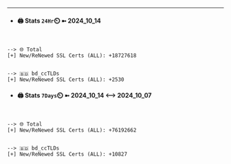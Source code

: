 

---
- #### 🖨️ **Stats** `24Hr`⏲️ ➼ 2024_10_14
```console


--> 🌐 Total
[+] New/ReNewed SSL Certs (ALL): +18727618


--> 🇧🇩 bd_ccTLDs
[+] New/ReNewed SSL Certs (ALL): +2530

```

- #### 🖨️ **Stats** `7Days`⏲️ ➼ 2024_10_14 <--> 2024_10_07
```console


--> 🌐 Total
[+] New/ReNewed SSL Certs (ALL): +76192662


--> 🇧🇩 bd_ccTLDs
[+] New/ReNewed SSL Certs (ALL): +10827

```

